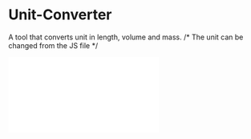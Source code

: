 # Unit-Converter
A tool that converts unit in length, volume and mass. 
/* The unit can be changed from the JS file */

![alt text](file:///C:/Users/DTBSystems/Documents/Fullstack%20project/SoloProject/index.html)
